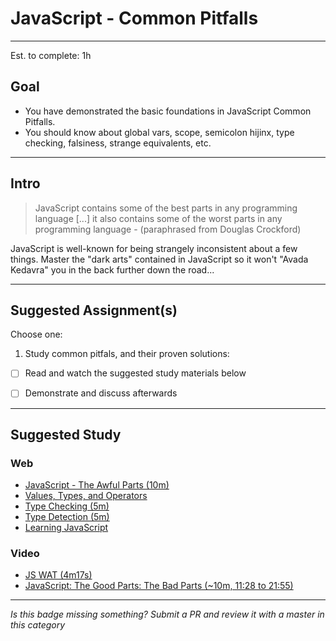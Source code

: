 # JavaScript - Common Pitfalls

-----

Est. to complete: 1h

## Goal
- You have demonstrated the basic foundations in JavaScript Common Pitfalls.
- You should know about global vars, scope, semicolon hijinx, type checking, falsiness, strange equivalents, etc.


-----

## Intro

>JavaScript contains some of the best parts in any programming language [...] it also contains some of the worst parts in any programming language - (paraphrased from Douglas Crockford)

JavaScript is well-known for being strangely inconsistent about a few things. Master the "dark arts" contained in JavaScript so it won't "Avada Kedavra" you in the back further down the road...

-----


## Suggested Assignment(s)
Choose one:

1) Study common pitfals, and their proven solutions:
  - [ ] Read and watch the suggested study materials below
  - [ ] Demonstrate and discuss afterwards


-----


## Suggested Study

### Web
- [JavaScript - The Awful Parts (10m)](http://archive.oreilly.com/pub/a/javascript/excerpts/javascript-good-parts/awful-parts.html)
- [Values, Types, and Operators](http://eloquentjavascript.net/01_values.html)
- [Type Checking (5m)](http://toddmotto.com/understanding-javascript-types-and-reliable-type-checking/)
- [Type Detection (5m)](http://javascript.info/tutorial/type-detection)
- [Learning JavaScript](https://github.com/iangilman/learning-javascript)

### Video
- [JS WAT (4m17s)](https://www.youtube.com/watch?v=FqhZZNUyVFM)
- [JavaScript: The Good Parts: The Bad Parts (~10m, 11:28 to 21:55)](https://youtu.be/hQVTIJBZook?t=11m28s)


-----

  *Is this badge missing something? Submit a PR and review it with a master in this category*
